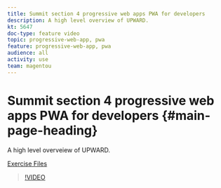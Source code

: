 ```yaml
---
title: Summit section 4 progressive web apps PWA for developers
description: A high level overview of UPWARD.
kt: 5647
doc-type: feature video
topic: progressive-web-app, pwa
feature: progressive-web-app, pwa
audience: all
activity: use
team: magentou
---
```


# Summit section 4 progressive web apps PWA for developers {#main-page-heading}

A high level overveiew of UPWARD.

[Exercise Files](/help/progressive-web-application/assets/PWA-Exercise-Skeleton-files.zip)

>[!VIDEO](https://video.tv.adobe.com/v/35718?quality=12&learn=on)
